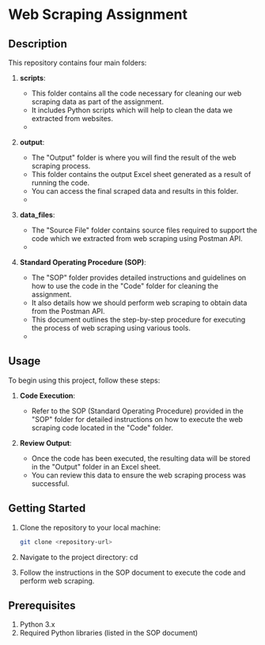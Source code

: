 # Web Scraping Assignment

## Description

This repository contains four main folders:

1. **scripts**: 
   - This folder contains all the code necessary for cleaning our web scraping data as part of the assignment. 
   - It includes Python scripts which will help to clean the data we extracted from websites.
   - <Python scripts for cleaning data>

2. **output**: 
   - The "Output" folder is where you will find the result of the web scraping process.
   - This folder contains the output Excel sheet generated as a result of running the code.
   - You can access the final scraped data and results in this folder.
   - <Output Excel sheet>

3. **data_files**: 
   - The "Source File" folder contains source files required to support the code which we extracted from web scraping using Postman API.
   - <Source files for web scraping>

4. **Standard Operating Procedure (SOP)**: 
   - The "SOP" folder provides detailed instructions and guidelines on how to use the code in the "Code" folder for cleaning the assignment.
   - It also details how we should perform web scraping to obtain data from the Postman API.
   - This document outlines the step-by-step procedure for executing the process of web scraping using various tools.
   - 

## Usage

To begin using this project, follow these steps:

1. **Code Execution**: 
   - Refer to the SOP (Standard Operating Procedure) provided in the "SOP" folder for detailed instructions on how to execute the web scraping code located in the "Code" folder.

2. **Review Output**: 
   - Once the code has been executed, the resulting data will be stored in the "Output" folder in an Excel sheet.
   - You can review this data to ensure the web scraping process was successful.



## Getting Started

1. Clone the repository to your local machine:
   ```bash
   git clone <repository-url>

2. Navigate to the project directory:
   cd <repository-directory>

3. Follow the instructions in the SOP document to execute the code and perform web scraping.

   
   
## Prerequisites

1. Python 3.x
2. Required Python libraries (listed in the SOP document)

